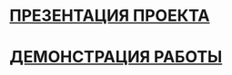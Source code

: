 # [ПРЕЗЕНТАЦИЯ ПРОЕКТА](презентация.pdf)
# [ДЕМОНСТРАЦИЯ РАБОТЫ](https://disk.yandex.ru/i/3ibk0J8tkHrnQQ)
